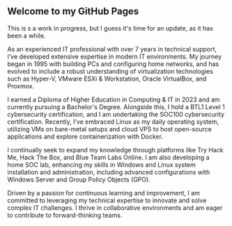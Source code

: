 ## Welcome to my GitHub Pages

This is s a work in progress, but I guess it's time for an update, as it has been a while.

As an experienced IT professional with over 7 years in technical support, I’ve developed extensive expertise in modern IT environments. My journey began in 1995 with building PCs and configuring home networks, and has evolved to include a robust understanding of virtualization technologies such as Hyper-V, VMware ESXi & Workstation, Oracle VirtualBox, and Proxmox.

I earned a Diploma of Higher Education in Computing & IT in 2023 and am currently pursuing a Bachelor's Degree. Alongside this, I hold a BTL1 Level 1 cybersecurity certification, and I am undertaking the SOC100 cybersecurity certification. Recently, I’ve embraced Linux as my daily operating system, utilizing VMs on bare-metal setups and cloud VPS to host open-source applications and explore containerization with Docker.

I continually seek to expand my knowledge through platforms like Try Hack Me, Hack The Box, and Blue Team Labs Online. I am also developing a home SOC lab, enhancing my skills in Windows and Linux system installation and administration, including advanced configurations with Windows Server and Group Policy Objects (GPO).

Driven by a passion for continuous learning and improvement, I am committed to leveraging my technical expertise to innovate and solve complex IT challenges. I thrive in collaborative environments and am eager to contribute to forward-thinking teams.
